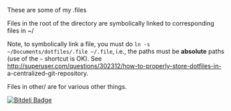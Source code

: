 These are some of my .files

Files in the root of the directory are symbolically linked to
corresponding files in ~/

Note, to symbolically link a file, you must do ``ln -s
~/Documents/dotfiles/.file ~/.file``, i.e., the paths must be
**absolute** paths (use of the ``~`` shortcut is OK).  See
http://superuser.com/questions/302312/how-to-properly-store-dotfiles-in-
a-centralized-git-repository.

Files in other/ are for various other things.


[![Bitdeli Badge](https://d2weczhvl823v0.cloudfront.net/asmeurer/dotfiles/trend.png)](https://bitdeli.com/free "Bitdeli Badge")

